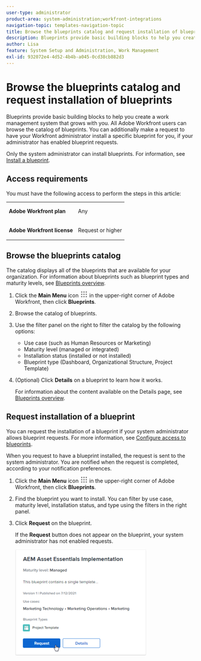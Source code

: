 ```yaml
---
user-type: administrator
product-area: system-administration;workfront-integrations
navigation-topic: templates-navigation-topic
title: Browse the blueprints catalog and request installation of blueprints
description: Blueprints provide basic building blocks to help you create a work management system that grows with you. All Adobe Workfront users can browse the catalog of blueprints. You can additionally make a request to have your Workfront administrator install a specific blueprint for you, if your administrator has enabled blueprint requests.
author: Lisa
feature: System Setup and Administration, Work Management
exl-id: 932072e4-4d52-4b4b-a045-0cd38cb882d3
---
```

# Browse the blueprints catalog and request installation of blueprints

Blueprints provide basic building blocks to help you create a work management system that grows with you. All Adobe Workfront users can browse the catalog of blueprints. You can additionally make a request to have your Workfront administrator install a specific blueprint for you, if your administrator has enabled blueprint requests.

Only the system administrator can install blueprints. For information, see [Install a blueprint](../../administration-and-setup/blueprints/blueprints-install.md).

## Access requirements

You must have the following access to perform the steps in this article:

<table style="table-layout:auto"> 
 <col> 
 <col> 
 <tbody> 
  <tr> 
   <td role="rowheader"><strong>Adobe Workfront plan</strong></td> 
   <td> <p> Any</p> </td> 
  </tr> 
  <tr> 
   <td role="rowheader"><strong>Adobe Workfront license</strong></td> 
   <td> <p>Request or higher</p> </td> 
  </tr>
 </tbody> 
</table>

## Browse the blueprints catalog

The catalog displays all of the blueprints that are available for your organization. For information about blueprints such as blueprint types and maturity levels, see [Blueprints overview](../../administration-and-setup/blueprints/blueprints-overview.md).

1. Click the **Main Menu** icon ![](assets/main-menu-icon.png) in the upper-right corner of Adobe Workfront, then click **Blueprints**.
1. Browse the catalog of blueprints.
1. Use the filter panel on the right to filter the catalog by the following options:

   * Use case (such as Human Resources or Marketing)
   * Maturity level (managed or integrated)
   * Installation status (installed or not installed)
   * Blueprint type (<!--Custom Form, -->Dashboard, Organizational Structure, Project Template<!--, Request Queue, Setup Feature-->)

1. (Optional) Click **Details** on a blueprint to learn how it works.

   For information about the content available on the Details page, see [Blueprints overview](../../administration-and-setup/blueprints/blueprints-overview.md).

## Request installation of a blueprint

You can request the installation of a blueprint if your system administrator allows blueprint requests. For more information, see [Configure access to blueprints](../../administration-and-setup/blueprints/configure-access-to-blueprints.md).

When you request to have a blueprint installed, the request is sent to the system administrator. You are notified when the request is completed, according to your notification preferences.

1. Click the **Main Menu** icon ![](assets/main-menu-icon.png) in the upper-right corner of Adobe Workfront, then click **Blueprints**.
1. Find the blueprint you want to install. You can filter by use case, maturity level, installation status, and type using the filters in the right panel.
1. Click **Request** on the blueprint.

   If the **Request** button does not appear on the blueprint, your system administrator has not enabled requests.

   ![Request blueprint](assets/blueprints-non-admin-request-bp-350x283.png)
